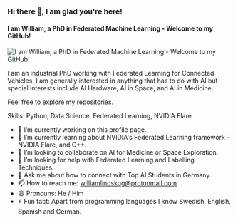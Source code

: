 ### Hi there 👋, I am glad you're here!

#### I am William, a PhD in Federated Machine Learning - Welcome to my GitHub!

![I am William, a PhD in Federated Machine Learning - Welcome to my GitHub!](https://arturssmirnovs.github.io/github-profile-readme-generator/images/banner.png)

I am an industrial PhD working with Federated Learning for Connected Vehicles. I am generally interested in anything that has to do with AI but special interests include AI Hardware, AI in Space, and AI in Medicine. 

Feel free to explore my repositories.  

Skills: Python, Data Science, Federated Learning, NVIDIA Flare

- 🔭 I’m currently working on this profile page. 
- 🌱 I’m currently learning about NVIDIA's Federated Learning framework - NVIDIA Flare, and C++. 
- 👯 I’m looking to collaborate on AI for Medicine or Space Exploration. 
- 🤔 I’m looking for help with Federated Learning and Labelling Techniques. 
- 💬 Ask me about how to connect with Top AI Students in Germany. 
- 📫 How to reach me: williamlindskog@protonmail.com
- 😄 Pronouns: He / Him 
- ⚡ Fun fact: Apart from programming languages I know Swedish, English, Spanish and German. 
